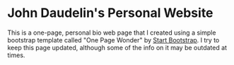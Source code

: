 # John Daudelin's Personal Website
This is a one-page, personal bio web page that I created using a simple bootstrap template called "One Page Wonder" by [Start Bootstrap](http://startbootstrap.com/). I try to keep this page updated, although some of the info on it may be outdated at times.


